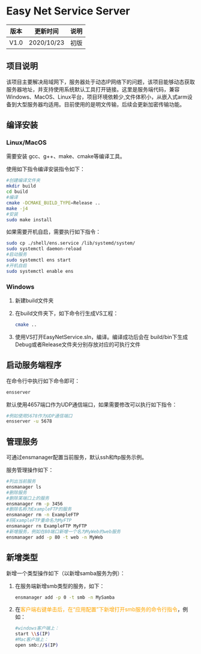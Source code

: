 # Easy Net Service Server

| 版本 | 更新时间   | 说明 |
| ---- | ---------- | ---- |
| V1.0 | 2020/10/23 | 初版 |

## 项目说明

该项目主要解决局域网下，服务器处于动态IP网络下的问题，该项目能够动态获取服务器地址，并支持使用系统默认工具打开链接。这里是服务端代码，兼容Windows、MacOS、Linux平台，项目环境依赖少,文件体积小，从嵌入式arm设备到大型服务器均适用。目前使用的是明文传输，后续会更新加密传输功能。

## 编译安装

### Linux/MacOS

需要安装 gcc、g++、make、cmake等编译工具。

使用如下指令编译安装指令如下：

``` bash
#创建编译文件夹
mkdir build
cd build
#编译
cmake -DCMAKE_BUILD_TYPE=Release ..
make -j4
#安装
sudo make install
```

如果需要开机自启，需要执行如下指令：

``` bash
sudo cp ./shell/ens.service /lib/systemd/system/
sudo systemctl daemon-reload
#启动服务
sudo systemctl ens start
#开机自启
sudo systemctl enable ens
```

### Windows

1. 新建build文件夹

2. 在build文件夹下，如下命令行生成VS工程：

   ``` bash
   cmake ..
   ```

3. 使用VS打开EasyNetService.sln，编译。编译成功后会在 build/bin下生成Debug或者Release文件夹分别存放对应的可执行文件

## 启动服务端程序

在命令行中执行如下命令即可：

``` bash
ensserver
```

默认使用4657端口作为UDP通信端口，如果需要修改可以执行如下指令：

``` bash
#例如使用5678作为UDP通信端口
ensserver -u 5678
```

## 管理服务

可通过ensmanager配置当前服务，默认ssh和ftp服务示例。

服务管理操作如下：

``` bash
#列出当前服务
ensmanager ls
#删除服务
#删除某端口上的服务
ensmanager rm -p 3456
#删除名称为ExampleFTP的服务
ensmanager rm -n ExampleFTP
#将ExampleFTP重命名为MyFTP
ensmanager rn ExampleFTP MyFTP
#新增服务，例如在80端口新增一个名为MyWeb的web服务
ensmanager add -p 80 -t web -n MyWeb
```

## 新增类型

新增一个类型操作如下（以新增samba服务为例）：

1. 在服务端新增smb类型的服务，如下：

   ``` bash
   ensmanager add -p 0 -t smb -n MySamba
   ```

2. 在<font color=orange>客户端右键单击后，在“应用配置”下新增打开smb服务的命令行指令</font>，例如：

   ``` bash
   #windows客户端上：
   start \\$(IP)
   #Mac客户端上：
   open smb://$(IP)
   ```